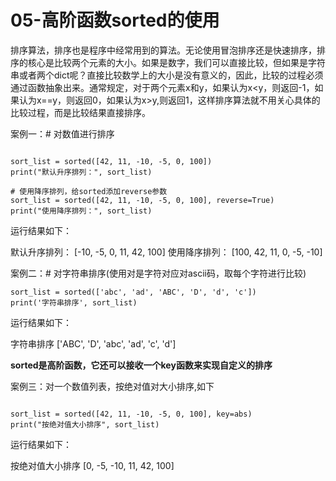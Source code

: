 # 05-高阶函数sorted的使用


   排序算法，排序也是程序中经常用到的算法。无论使用冒泡排序还是快速排序，排序的核心是比较两个元素的大小。如果是数字，我们可以直接比较，但如果是字符串或者两个dict呢？直接比较数学上的大小是没有意义的，因此，比较的过程必须通过函数抽象出来。通常规定，对于两个元素x和y，如果认为x<y，则返回-1，如果认为x==y，则返回0，如果认为x>y,则返回1，这样排序算法就不用关心具体的比较过程，而是比较结果直接排序。



案例一：# 对数值进行排序

```

sort_list = sorted([42, 11, -10, -5, 0, 100])
print("默认升序排列：", sort_list)

# 使用降序排列，给sorted添加reverse参数
sort_list = sorted([42, 11, -10, -5, 0, 100], reverse=True)
print("使用降序排列：", sort_list)

```

运行结果如下：

默认升序排列： [-10, -5, 0, 11, 42, 100]
使用降序排列： [100, 42, 11, 0, -5, -10]


案例二：# 对字符串排序(使用对是字符对应对ascii码，取每个字符进行比较)

```
sort_list = sorted(['abc', 'ad', 'ABC', 'D', 'd', 'c'])
print('字符串排序', sort_list)
```

运行结果如下：

字符串排序 ['ABC', 'D', 'abc', 'ad', 'c', 'd']



**sorted是高阶函数，它还可以接收一个key函数来实现自定义的排序**



案例三：对一个数值列表，按绝对值对大小排序,如下


```

sort_list = sorted([42, 11, -10, -5, 0, 100], key=abs)
print("按绝对值大小排序", sort_list)

```

运行结果如下：

按绝对值大小排序 [0, -5, -10, 11, 42, 100]